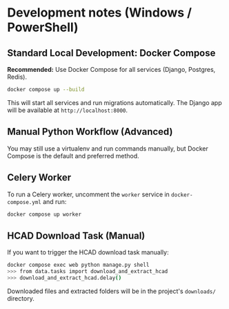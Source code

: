 # Development notes (Windows / PowerShell)

## Standard Local Development: Docker Compose

**Recommended:** Use Docker Compose for all services (Django, Postgres, Redis).

```bash
docker compose up --build
```

This will start all services and run migrations automatically. The Django app will be available at `http://localhost:8000`.

## Manual Python Workflow (Advanced)
You may still use a virtualenv and run commands manually, but Docker Compose is the default and preferred method.

## Celery Worker
To run a Celery worker, uncomment the `worker` service in `docker-compose.yml` and run:
```bash
docker compose up worker
```

## HCAD Download Task (Manual)
If you want to trigger the HCAD download task manually:
```bash
docker compose exec web python manage.py shell
>>> from data.tasks import download_and_extract_hcad
>>> download_and_extract_hcad.delay()
```

Downloaded files and extracted folders will be in the project's `downloads/` directory.
